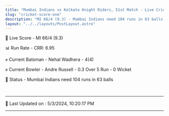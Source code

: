 ```yaml
---
title: "Mumbai Indians vs Kolkata Knight Riders, 51st Match - Live Cricket Score"
slug: "cricket-score-one"
description: "MI 66/4 (9.3) - Mumbai Indians need 104 runs in 63 balls."
layout: "../../layouts/PostLayout.astro"
---
```


🔴 Live Score - MI 66/4 (9.3)  

📊 Run Rate - CRR: 6.95  

✊ Current Batsman - Nehal Wadhera - 4(4)  

✊ Current Bowler - Andre Russell - 0.3 Over 5 Run - 0 Wicket  

📑 Status - Mumbai Indians need 104 runs in 63 balls

<br />

***

📝 Last Updated on : 5/3/2024, 10:20:17 PM

***

